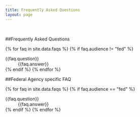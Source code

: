 ```yaml
---
title: Frequently Asked Questions
layout: page
---
```


<!-- 
	this toc doesnt quite work; need to improve and can then uncomment

<ul>
{% for faq in site.data.faqs %}
  {% if faq.audience != "fed" %}
	<li><a href="#{{ faq.question }}">{{ faq.question }}</a></li>
  {% endif %}
{% endfor %}

</ul>
-->

<p>&nbsp;</p>

##Frequently Asked Questions

{% for faq in site.data.faqs %}
  {% if faq.audience != "fed" %}
  <dt id="{{faq.question}}">{{faq.question}}</dt>
  <dd>{{faq.answer}}</dd>
  {% endif %}
{% endfor %}

##Federal Agency specific FAQ

{% for faq in site.data.faqs %}
  {% if faq.audience == "fed" %}
  <dt>{{faq.question}}</dt>
  <dd>{{faq.answer}}</dd>
  {% endif %}
{% endfor %}



